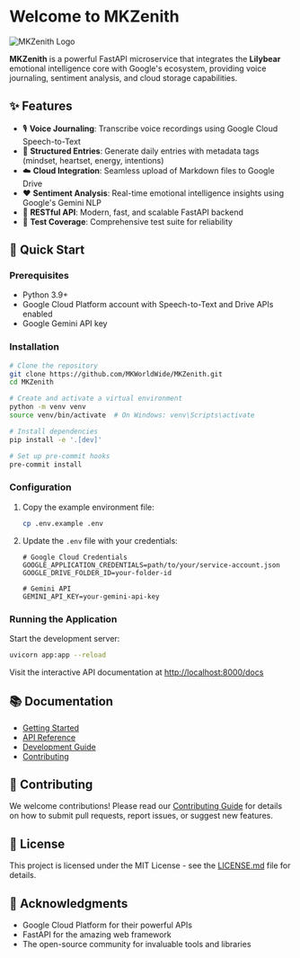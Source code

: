 # Welcome to MKZenith

![MKZenith Logo](assets/logo.png)

**MKZenith** is a powerful FastAPI microservice that integrates the **Lilybear** emotional intelligence core with Google's ecosystem, providing voice journaling, sentiment analysis, and cloud storage capabilities.

## ✨ Features

- 🎙️ **Voice Journaling**: Transcribe voice recordings using Google Cloud Speech-to-Text
- 📝 **Structured Entries**: Generate daily entries with metadata tags (mindset, heartset, energy, intentions)
- ☁️ **Cloud Integration**: Seamless upload of Markdown files to Google Drive
- ❤️ **Sentiment Analysis**: Real-time emotional intelligence insights using Google's Gemini NLP
- 🚀 **RESTful API**: Modern, fast, and scalable FastAPI backend
- 🧪 **Test Coverage**: Comprehensive test suite for reliability

## 🚀 Quick Start

### Prerequisites

- Python 3.9+
- Google Cloud Platform account with Speech-to-Text and Drive APIs enabled
- Google Gemini API key

### Installation

```bash
# Clone the repository
git clone https://github.com/MKWorldWide/MKZenith.git
cd MKZenith

# Create and activate a virtual environment
python -m venv venv
source venv/bin/activate  # On Windows: venv\Scripts\activate

# Install dependencies
pip install -e '.[dev]'

# Set up pre-commit hooks
pre-commit install
```

### Configuration

1. Copy the example environment file:
   ```bash
   cp .env.example .env
   ```

2. Update the `.env` file with your credentials:
   ```env
   # Google Cloud Credentials
   GOOGLE_APPLICATION_CREDENTIALS=path/to/your/service-account.json
   GOOGLE_DRIVE_FOLDER_ID=your-folder-id

   # Gemini API
   GEMINI_API_KEY=your-gemini-api-key
   ```

### Running the Application

Start the development server:
```bash
uvicorn app:app --reload
```

Visit the interactive API documentation at [http://localhost:8000/docs](http://localhost:8000/docs)

## 📚 Documentation

- [Getting Started](getting-started/installation.md)
- [API Reference](usage/api.md)
- [Development Guide](development/setup.md)
- [Contributing](development/contributing.md)

## 🤝 Contributing

We welcome contributions! Please read our [Contributing Guide](development/contributing.md) for details on how to submit pull requests, report issues, or suggest new features.

## 📜 License

This project is licensed under the MIT License - see the [LICENSE.md](https://github.com/MKWorldWide/MKZenith/blob/main/LICENSE.md) file for details.

## 🙏 Acknowledgments

- Google Cloud Platform for their powerful APIs
- FastAPI for the amazing web framework
- The open-source community for invaluable tools and libraries
